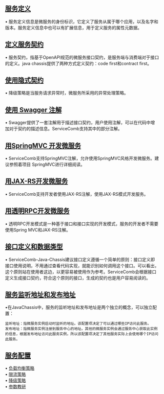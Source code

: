 ## [服务定义](/build-provider/definition/service-definition.html)
• 服务定义信息是微服务的身份标识，它定义了服务从属于哪个应用，以及名字和版本。服务定义信息中也可以有扩展信息，用于定义服务的属性元数据。
 

## [定义服务契约](/build-provider/define-contract.html) 
• 服务契约，指基于OpenAPI规范的微服务接口契约，是服务端与消费端对于接口的定义。java chassis提供了两种方式定义契约：code first和contract first。


## [使用隐式契约](/build-provider/code-first.html)  
• 降级策略是当服务请求异常时，微服务所采用的异常处理策略。


## [使用 Swagger 注解](/build-provider/swagger-annotation.html)
• Swagger提供了一套注解用于描述接口契约，用户使用注解，可以在代码中增加对于契约的描述信息。ServiceComb支持其中的部分注解。


## [用SpringMVC 开发微服务](/build-provider/springmvc.html)
• ServiceComb支持SpringMVC注解，允许使用SpringMVC风格开发微服务。建议参照着项目 SpringMVC进行详细阅读。

## [用JAX-RS开发微服务](/build-provider/jaxrs.html)
• ServiceComb支持开发者使用JAX-RS注解，使用JAX-RS模式开发服务。

## [用透明RPC开发微服务](/build-provider/transparent-rpc.html)
• 透明RPC开发模式是一种基于接口和接口实现的开发模式，服务的开发者不需要使用Spring MVC和JAX-RS注解。

## [接口定义和数据类型](/build-provider/swagger-annotation.html)
• ServiceComb-Java-Chassis建议接口定义遵循一个简单的原则：接口定义即接口使用说明，不用通过查看代码实现，就能识别如何调用这个接口。可以看出，这个原则站在使用者这边，以更容易被使用作为参考。ServiceComb会根据接口定义生成接口契约，符合这个原则的接口，生成的契约也是用户容易阅读的。

## [服务监听地址和发布地址](/build-provider/listen-address-and-publish-address.html)
•在JavaChassis中，服务的监听地址和发布地址是两个独立的概念，可以独立配置：

	监听地址：指微服务实例启动时监听的地址。该配置项决定了可以通过哪些IP访问此服务。
	发布地址：指微服务实例注册到服务中心的地址。其他的微服务实例会通过服务中心获取此实例的信息，根据发布地址访问此服务实例，所以该配置项决定了其他服务实际上会使用哪个IP访问此服务。

## [服务配置](/build-provider/service-configuration.html)

• [负载均衡策略](/build-provider/configuration/lb-strategy.html)  
• [限流策略](/build-provider/configuration/ratelimite-strategy.html)  
• [降级策略](/build-provider/configuration/downgrade-strategy.html)  
• [参数教研](/build-provider/configuration/parameter-validator.html)  

